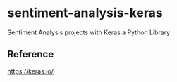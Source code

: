 # sentiment-analysis-keras
Sentiment Analysis projects with Keras a Python Library


## Reference
https://keras.io/
